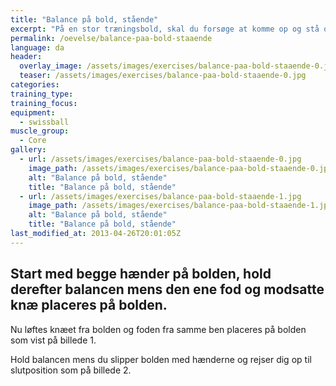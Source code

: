 ```yaml
---
title: "Balance på bold, stående"
excerpt: "På en stor træningsbold, skal du forsøge at komme op og stå og holde balancen."
permalink: /oevelse/balance-paa-bold-staaende
language: da
header:
  overlay_image: /assets/images/exercises/balance-paa-bold-staaende-0.jpg
  teaser: /assets/images/exercises/balance-paa-bold-staaende-0.jpg
categories:
training_type: 
training_focus: 
equipment:
  - swissball
muscle_group:
  - Core
gallery:
  - url: /assets/images/exercises/balance-paa-bold-staaende-0.jpg
    image_path: /assets/images/exercises/balance-paa-bold-staaende-0.jpg
    alt: "Balance på bold, stående"
    title: "Balance på bold, stående"
  - url: /assets/images/exercises/balance-paa-bold-staaende-1.jpg
    image_path: /assets/images/exercises/balance-paa-bold-staaende-1.jpg
    alt: "Balance på bold, stående"
    title: "Balance på bold, stående"
last_modified_at: 2013-04-26T20:01:05Z
---
```


Start med begge hænder på bolden, hold derefter balancen mens den ene fod og modsatte knæ placeres på bolden. 
--------------------------------------------------------------------------------------------------------------

Nu løftes knæet fra bolden og foden fra samme ben placeres på bolden som vist på billede 1.

Hold balancen mens du slipper bolden med hænderne og rejser dig op til slutposition som på billede 2.

